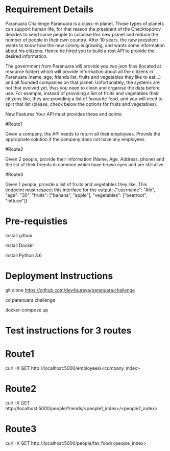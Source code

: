 # Requirement Details
Paranuara Challenge
Paranuara is a class-m planet. Those types of planets can support human life, for that reason the president of the Checktoporov decides to send some people to colonise this new planet and reduce the number of people in their own country. After 10 years, the new president wants to know how the new colony is growing, and wants some information about his citizens. Hence he hired you to build a rest API to provide the desired information.

The government from Paranuara will provide you two json files (located at resource folder) which will provide information about all the citizens in Paranuara (name, age, friends list, fruits and vegetables they like to eat...) and all founded companies on that planet. Unfortunately, the systems are not that evolved yet, thus you need to clean and organise the data before use. For example, instead of providing a list of fruits and vegetables their citizens like, they are providing a list of favourite food, and you will need to split that list (please, check below the options for fruits and vegetables).

New Features
Your API must provides these end points:

#Route1

Given a company, the API needs to return all their employees. Provide the appropriate solution if the company does not have any employees.

#Route2

Given 2 people, provide their information (Name, Age, Address, phone) and the list of their friends in common which have brown eyes and are still alive.

#Route3

Given 1 people, provide a list of fruits and vegetables they like. This endpoint must respect this interface for the output: {"username": "Ahi", "age": "30", "fruits": ["banana", "apple"], "vegetables": ["beetroot", "lettuce"]}

# Pre-requisties
Install github

Install Docker

Install Python 3.6

# Deployment Instructions

git clone https://github.com/dev4sureya/paranuara.challenge

cd paranuara.challenge

docker-compose up

# Test instructions for 3 routes

# Route1
curl -X GET http://localhost:5000/employees/<company_index>

# Route2
curl -X GET http://localhost:5000/people/friends/<people1_index>/<people2_index>

# Route3
curl -X GET http://localhost:5000/people/fav_food/<people_index>



